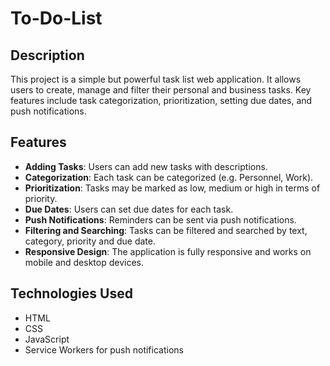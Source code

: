 # To-Do-List

## Description
This project is a simple but powerful task list web application. It allows users to create, manage and filter their personal and business tasks. Key features include task categorization, prioritization, setting due dates, and push notifications.

## Features
- **Adding Tasks**: Users can add new tasks with descriptions.
- **Categorization**: Each task can be categorized (e.g. Personnel, Work).
- **Prioritization**: Tasks may be marked as low, medium or high in terms of priority.
- **Due Dates**: Users can set due dates for each task.
- **Push Notifications**: Reminders can be sent via push notifications.
- **Filtering and Searching**: Tasks can be filtered and searched by text, category, priority and due date.
- **Responsive Design**: The application is fully responsive and works on mobile and desktop devices.

## Technologies Used
- HTML
- CSS
- JavaScript
- Service Workers for push notifications
